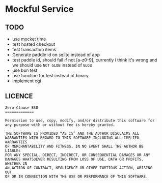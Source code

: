 # Mockful Service

## TODO

- use mocket time
- test hosted checkout
- test transaction items
- Generate paddle id on sqlite instead of app
- test paddle id, should fail if not [a-z0-9], currently i think it's wrong and we should use `NOT GLOB` instead of `GLOB`
- use bun test
- use function for test instead of binary
- implement cgi

## LICENCE

```
Zero-Clause BSD
=============

Permission to use, copy, modify, and/or distribute this software for
any purpose with or without fee is hereby granted.

THE SOFTWARE IS PROVIDED “AS IS” AND THE AUTHOR DISCLAIMS ALL
WARRANTIES WITH REGARD TO THIS SOFTWARE INCLUDING ALL IMPLIED WARRANTIES
OF MERCHANTABILITY AND FITNESS. IN NO EVENT SHALL THE AUTHOR BE LIABLEs
FOR ANY SPECIAL, DIRECT, INDIRECT, OR CONSEQUENTIAL DAMAGES OR ANY
DAMAGES WHATSOEVER RESULTING FROM LOSS OF USE, DATA OR PROFITS, WHETHER IN
AN ACTION OF CONTRACT, NEGLIGENCE OR OTHER TORTIOUS ACTION, ARISING OUT
OF OR IN CONNECTION WITH THE USE OR PERFORMANCE OF THIS SOFTWARE.
```

